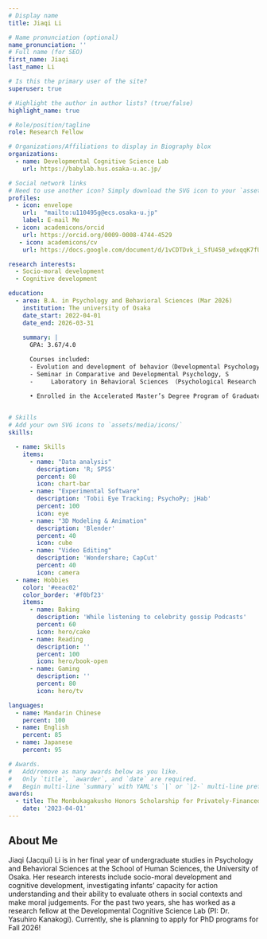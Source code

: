 ```yaml
---
# Display name
title: Jiaqi Li

# Name pronunciation (optional)
name_pronunciation: ''
# Full name (for SEO)
first_name: Jiaqi
last_name: Li

# Is this the primary user of the site?
superuser: true

# Highlight the author in author lists? (true/false)
highlight_name: true

# Role/position/tagline
role: Research Fellow

# Organizations/Affiliations to display in Biography blox
organizations:
  - name: Developmental Cognitive Science Lab
    url: https://babylab.hus.osaka-u.ac.jp/

# Social network links
# Need to use another icon? Simply download the SVG icon to your `assets/media/icons/` folder.
profiles:
  - icon: envelope
    url:  "mailto:u110495g@ecs.osaka-u.jp"
    label: E-mail Me
  - icon: academicons/orcid
    url: https://orcid.org/0009-0008-4744-4529
   - icon: academicons/cv
    url: https://docs.google.com/document/d/1vCDTDvk_i_SfU4S0_wdxqqK7fUmmahpfSySXLn3YnB4/edit?tab=t.0

research interests:
  - Socio-moral development
  - Cognitive development

education:
  - area: B.A. in Psychology and Behavioral Sciences (Mar 2026)
    institution: The university of Osaka
    date_start: 2022-04-01
    date_end: 2026-03-31
 
    summary: |
      GPA: 3.67/4.0

      Courses included:
      - Evolution and development of behavior（Developmental Psychology）, S
      - Seminar in Comparative and Developmental Psychology, S
      - 	Laboratory in Behavioral Sciences （Psychological Research Methods), S

      •	Enrolled in the Accelerated Master’s Degree Program of Graduate School of Human Sciences
  

# Skills
# Add your own SVG icons to `assets/media/icons/`
skills:

  - name: Skills
    items:
      - name: "Data analysis"
        description: 'R; SPSS'
        percent: 80
        icon: chart-bar
      - name: "Experimental Software"
        description: 'Tobii Eye Tracking; PsychoPy; jHab'
        percent: 100
        icon: eye
      - name: "3D Modeling & Animation"
        description: 'Blender'
        percent: 40
        icon: cube
      - name: "Video Editing"
        description: 'Wondershare; CapCut'
        percent: 40
        icon: camera
  - name: Hobbies
    color: '#eeac02'
    color_border: '#f0bf23'
    items:
      - name: Baking 
        description: 'While listening to celebrity gossip Podcasts'
        percent: 60
        icon: hero/cake
      - name: Reading
        description: ''
        percent: 100
        icon: hero/book-open
      - name: Gaming
        description: ''
        percent: 80
        icon: hero/tv

languages:
  - name: Mandarin Chinese
    percent: 100
  - name: English
    percent: 85
  - name: Japanese
    percent: 95

# Awards.
#   Add/remove as many awards below as you like.
#   Only `title`, `awarder`, and `date` are required.
#   Begin multi-line `summary` with YAML's `|` or `|2-` multi-line prefix and indent 2 spaces below.
awards:
  - title: The Monbukagakusho Honors Scholarship for Privately-Financed International Students (JPY 576,000)
    date: '2023-04-01'
---
```


## About Me

Jiaqi (Jacqui) Li is in her final year of undergraduate studies in Psychology and Behavioral Sciences at the School of Human Sciences, the University of Osaka. Her research interests include socio-moral development and cognitive development, investigating infants’ capacity for action understanding and their ability to evaluate others in social contexts and make moral judgements. For the past two years, she has worked as a research fellow at the Developmental Cognitive Science Lab (PI: Dr. Yasuhiro Kanakogi). Currently, she is planning to apply for PhD programs for Fall 2026!
